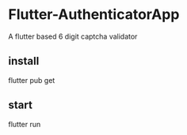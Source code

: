 # Flutter-AuthenticatorApp

A flutter based 6 digit captcha validator

## install

flutter pub get

## start

flutter run

